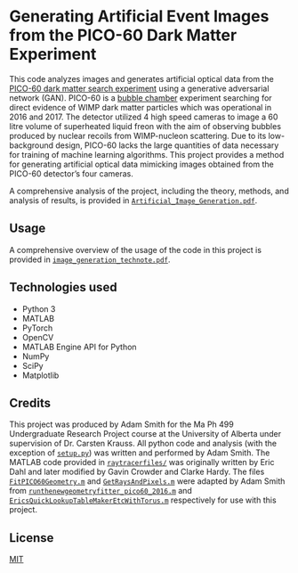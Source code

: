 # Generating Artificial Event Images from the PICO-60 Dark Matter Experiment

This code analyzes images and generates artificial optical data from the [PICO-60 dark matter search experiment](https://en.wikipedia.org/wiki/PICO) using a generative adversarial network (GAN).  PICO-60 is a [bubble chamber](https://en.wikipedia.org/wiki/Bubble_chamber) experiment searching for direct evidence of WIMP dark matter particles which was operational in 2016 and 2017.  The detector utilized 4 high speed cameras to image a 60 litre volume of superheated liquid freon with the aim of observing bubbles produced by nuclear recoils from WIMP-nucleon scattering.  Due to its low-background design, PICO-60 lacks the large quantities of data necessary for training of machine learning algorithms.  This project provides a method for generating artificial optical data mimicking images obtained from the PICO-60 detector’s four cameras.

A comprehensive analysis of the project, including the theory, methods, and analysis of results, is provided in [`Artificial_Image_Generation.pdf`](/Artificial_Image_Generation.pdf).

## Usage

A comprehensive overview of the usage of the code in this project is provided in [`image_generation_technote.pdf`](/image_generation_technote.pdf).

## Technologies used

  * Python 3
  * MATLAB
  * PyTorch
  * OpenCV
  * MATLAB Engine API for Python
  * NumPy
  * SciPy
  * Matplotlib

## Credits

This project was produced by Adam Smith for the Ma Ph 499 Undergraduate Research Project course at the University of Alberta under supervision of Dr. Carsten Krauss.  All python code and analysis (with the exception of [`setup.py`](/setup.py)) was written and performed by Adam Smith.  The MATLAB code provided in [`raytracerfiles/`](/raytracerfiles) was originally written by Eric Dahl and later modified by Gavin Crowder and Clarke Hardy.  The files [`FitPICO60Geometry.m`](/raytracerfiles/FitPICO60Geometry.m) and [`GetRaysAndPixels.m`](/raytracerfiles/GetRaysAndPixels.m) were adapted by Adam Smith from [`runthenewgeometryfitter_pico60_2016.m`](/raytracerfiles/runthenewgeometryfitter_pico60_2016.m) and [`EricsQuickLookupTableMakerEtcWithTorus.m`](/raytracerfiles/EricsQuickLookupTableMakerEtcWithTorus.m) respectively for use with this project.

## License

[MIT](LICENSE)
